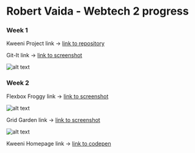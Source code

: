 # Robert Vaida - Webtech 2 progress

### Week 1

Kweeni Project link -> [link to repository](https://github.com/RafaelDesignBE/project_kweeni) 

Git-It link -> [link to screenshot](https://imgur.com/0kjwCLU)

![alt text](https://i.imgur.com/0kjwCLU.png "Git-It")


### Week 2

Flexbox Froggy link -> [link to screenshot](https://imgur.com/a/5H7PG)

![alt text](https://i.imgur.com/a6JY64a.png "Flexbox Froggy")

Grid Garden link -> [link to screenshot](https://imgur.com/a/5H7PG)

![alt text](https://i.imgur.com/ZHfaB8z.png "Grid Garden")

Kweeni Homepage link -> [link to codepen](https://codepen.io/robitica/pen/KQeZVL) 